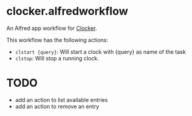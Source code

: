 clocker.alfredworkflow
======================

An Alfred app workflow for [Clocker](https://www.npmjs.org/package/clocker).

This workflow has the following actions:

- `clstart {query}`: Will start a clock with {query} as name of the task
- `clstop`: Will stop a running clock.

# TODO
- add an action to list available entries
- add an action to remove an entry
